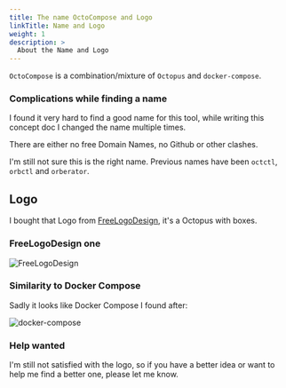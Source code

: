 ```yaml
---
title: The name OctoCompose and Logo
linkTitle: Name and Logo
weight: 1
description: >
  About the Name and Logo
---
```


`OctoCompose` is a combination/mixture of `Octopus` and `docker-compose`.

### Complications while finding a name

I found it very hard to find a good name for this tool, while writing this concept doc I changed the name multiple times.

There are either no free Domain Names, no Github or other clashes.

I'm still not sure this is the right name. Previous names have been `octctl`, `orbctl` and `orberator`.

## Logo

I bought that Logo from [FreeLogoDesign](https://www.freelogodesign.org/), it's a Octopus with boxes. 

### FreeLogoDesign one

![FreeLogoDesign](/icons/logo.svg)

### Similarity to Docker Compose

Sadly it looks like Docker Compose I found after:

![docker-compose](https://superset.apache.org/img/docker-compose.webp)

### Help wanted

I'm still not satisfied with the logo, so if you have a better idea or want to help me find a better one, please let me know.